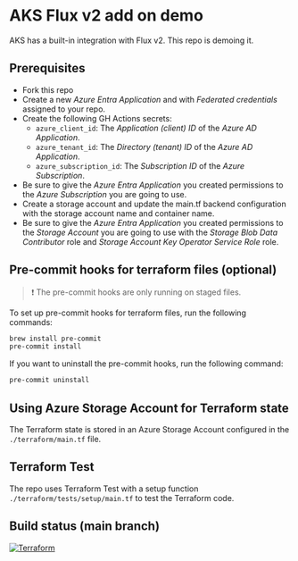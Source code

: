 # AKS Flux v2 add on demo

AKS has a built-in integration with Flux v2. This repo is demoing it.

## Prerequisites

- Fork this repo
- Create a new _Azure Entra Application_ and with _Federated credentials_ assigned to your repo.
- Create the following GH Actions secrets:
  - `azure_client_id`: The _Application (client) ID_ of the _Azure AD Application_.
  - `azure_tenant_id`: The _Directory (tenant) ID_ of the _Azure AD Application_.
  - `azure_subscription_id`: The _Subscription ID_ of the _Azure Subscription_.
- Be sure to give the _Azure Entra Application_ you created permissions to the _Azure Subscription_ you are going to use.
- Create a storage account and update the main.tf backend configuration with the storage account name and container name.
- Be sure to give the _Azure Entra Application_ you created permissions to the _Storage Account_ you are going to use with the _Storage Blob Data Contributor_ role and _Storage Account Key Operator Service Role_ role.

## Pre-commit hooks for terraform files (optional)

> :exclamation: The pre-commit hooks are only running on staged files.

To set up pre-commit hooks for terraform files, run the following commands:

```bash
brew install pre-commit
pre-commit install
```

If you want to uninstall the pre-commit hooks, run the following command:

```bash
pre-commit uninstall
```

## Using Azure Storage Account for Terraform state

The Terraform state is stored in an Azure Storage Account configured in the `./terraform/main.tf` file.

## Terraform Test

The repo uses Terraform Test with a setup function `./terraform/tests/setup/main.tf` to test the Terraform code.

## Build status (main branch)

[![Terraform](https://github.com/fredrkl/aks_fluxv2_demo/actions/workflows/terraform.yaml/badge.svg)](https://github.com/fredrkl/aks_fluxv2_demo/actions/workflows/terraform.yaml)
